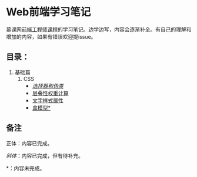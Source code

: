 # Web前端学习笔记

慕课网[前端工程师课程](https://class.imooc.com/fe2020#Anchor)的学习笔记。边学边写，内容会逐渐补全。有自己的理解和增加的内容，如果有错误欢迎提issue。



## 目录：

1. 基础篇
   1. CSS
      - *[选择器和伪类](part1/css/selector.md)*
      - [层叠性权重计算](part1/css/css-weight.md)
      - [文字样式属性](part1/css/text-property.md)
      - [盒模型\*](part1/css/box-model.md)


## 备注

正体：内容已完成。

*斜体*：内容已完成，但有待补充。

\*：内容未完成。